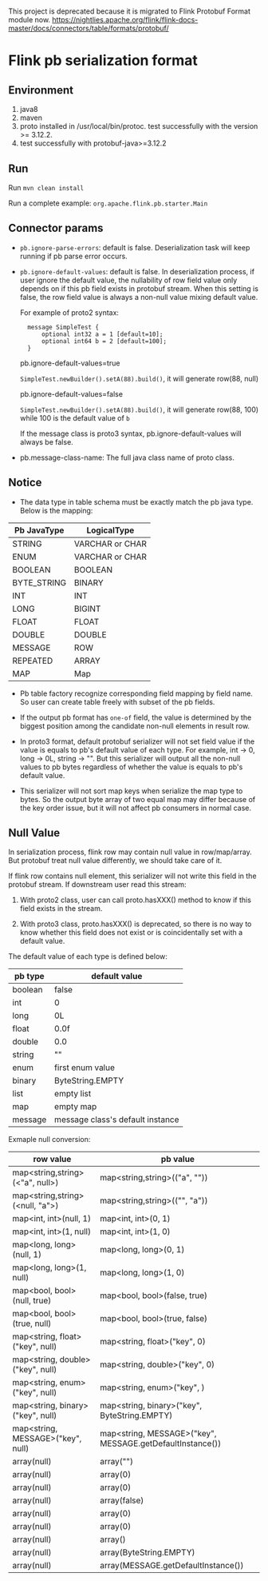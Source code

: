 #
This project is deprecated because it is migrated to Flink Protobuf Format module now.
https://nightlies.apache.org/flink/flink-docs-master/docs/connectors/table/formats/protobuf/

# Flink pb serialization format

## Environment
1. java8
2. maven
3. proto installed in /usr/local/bin/protoc. test successfully with the version >= 3.12.2.
4. test successfully with protobuf-java>=3.12.2

## Run 
Run `mvn clean install`

Run a complete example: `org.apache.flink.pb.starter.Main`

## Connector params
* `pb.ignore-parse-errors`: default is false. Deserialization task will keep running if pb parse error occurs.

* `pb.ignore-default-values`: default is false. In deserialization process, if user ignore the default value, the nullability of row field value only depends
on if this pb field exists in protobuf stream. When this setting is false, the row field value
is always a non-null value mixing default value.

    For example of proto2 syntax:
    
        message SimpleTest {
            optional int32 a = 1 [default=10];
            optional int64 b = 2 [default=100];
        }
            
    pb.ignore-default-values=true
    
    `SimpleTest.newBuilder().setA(88).build()`, it will generate row(88, null)
    
    pb.ignore-default-values=false
    
    `SimpleTest.newBuilder().setA(88).build()`, it will generate row(88, 100) while 100 is the default value of `b`

    If the message class is proto3 syntax, pb.ignore-default-values will always be false.

* pb.message-class-name: The full java class name of proto class. 

## Notice
* The data type in table schema must be exactly match the pb java type. Below is the mapping:

|  Pb JavaType   | LogicalType  |
|  ----  | ----  |
| STRING  | VARCHAR or CHAR |
| ENUM  | VARCHAR or CHAR |
| BOOLEAN  |BOOLEAN |
| BYTE_STRING  |BINARY |
| INT  | INT |
| LONG  | BIGINT |
| FLOAT  | FLOAT |
| DOUBLE  | DOUBLE |
| MESSAGE  | ROW |
| REPEATED  | ARRAY |
| MAP  | Map |

* Pb table factory recognize corresponding field mapping by field name. So user can create table freely with subset of the pb fields.

* If the output pb format has `one-of` field, the value is determined by the biggest position among the candidate non-null elements in result row.

* In proto3 format, default protobuf serializer will not set field value if the value is equals to pb's default value of each type. For example, int -> 0, long -> 0L, string -> "".
But this serializer will output all the non-null values to pb bytes regardless of whether the value is equals to pb's default value.

* This serializer will not sort map keys when serialize the map type to bytes. 
So the output byte array of two equal map may differ because of the key order issue, but it will not affect pb consumers in normal case.

## Null Value

In serialization process, flink row may contain null value in row/map/array.
But protobuf treat null value differently, we should take care of it.

If flink row contains null element, this serializer will not write this field in the protobuf stream.
If downstream user read this stream:

1. With proto2 class, user can call proto.hasXXX() method to know if this field exists in the stream.

2. With proto3 class, proto.hasXXX() is deprecated, so there is no way to know whether this field does not exist or is coincidentally set with a default value.


The default value of each type is defined below:

| pb type | default value |
| ---- | ---- |
| boolean |  false |
| int | 0 |
| long | 0L |
| float | 0.0f |
| double | 0.0 |
| string | "" |
| enum | first enum value |
| binary | ByteString.EMPTY |
| list | empty list |
| map | empty map |
| message | message class's default instance |

Exmaple null conversion:

| row value | pb value |
| ---- | ---- |
| map<string,string>(<"a", null>)  | map<string,string>(("a", "")) |
| map<string,string>(<null, "a">)  | map<string,string>(("", "a")) |
| map<int, int>(null, 1) | map<int, int>(0, 1) |
| map<int, int>(1, null) | map<int, int>(1, 0) |
| map<long, long>(null, 1) | map<long, long>(0, 1) |
| map<long, long>(1, null) | map<long, long>(1, 0) |
| map<bool, bool>(null, true) | map<bool, bool>(false, true) |
| map<bool, bool>(true, null) | map<bool, bool>(true, false) |
| map<string, float>("key", null) | map<string, float>("key", 0) |
| map<string, double>("key", null) | map<string, double>("key", 0) |
| map<string, enum>("key", null) | map<string, enum>("key", <first enum value type>) |
| map<string, binary>("key", null) | map<string, binary>("key", ByteString.EMPTY) |
| map<string, MESSAGE>("key", null) | map<string, MESSAGE>("key", MESSAGE.getDefaultInstance()) |
| array<string>(null) | array<string>("") |
| array<int>(null) | array<int>(0) |
| array<long>(null) | array<long>(0) |
| array<bool>(null) | array<bool>(false) |
| array<float>(null) | array<float>(0) |
| array<double>(null) | array<double>(0) |
| array<enum>(null) | array<enum>(<first enum value type>) |
| array<binary>(null) | array<binary>(ByteString.EMPTY) |
| array<MESSAGE>(null) | array<MESSAGE>(MESSAGE.getDefaultInstance()) |

